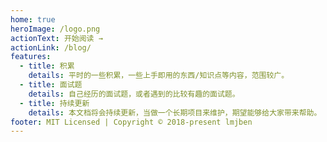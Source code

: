 ```yaml
---
home: true
heroImage: /logo.png
actionText: 开始阅读 →
actionLink: /blog/
features:
  - title: 积累
    details: 平时的一些积累，一些上手即用的东西/知识点等内容，范围较广。
  - title: 面试题
    details: 自己经历的面试题，或者遇到的比较有趣的面试题。
  - title: 持续更新
    details: 本文档将会持续更新，当做一个长期项目来维护，期望能够给大家带来帮助。
footer: MIT Licensed | Copyright © 2018-present lmjben
---
```

